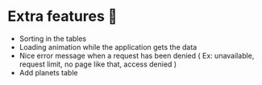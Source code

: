 # Extra features 🎈
* Sorting in the tables
* Loading animation while the application gets the data
* Nice error message when a request has been denied ( Ex: unavailable, request limit, no page like that, access denied )
* Add planets table 
